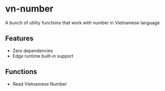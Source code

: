 # vn-number

A bunch of utility functions that work with number in Vietnamese language

## Features

- Zero dependencies
- Edge runtime built-in support

## Functions

- Read Vietnamese Number
